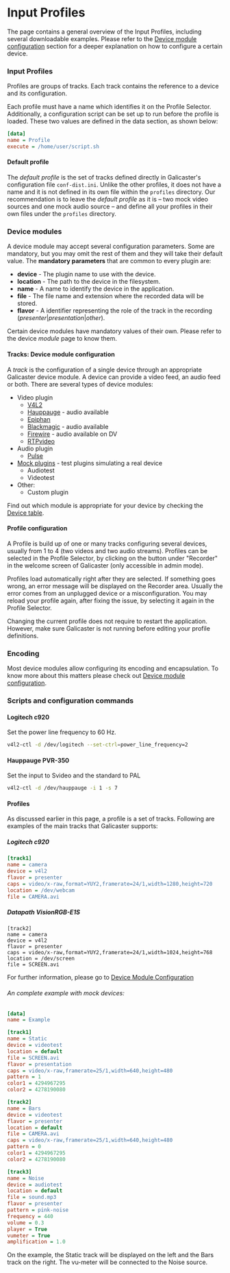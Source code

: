 Input Profiles
==============

The page contains a general overview of the Input Profiles, including several downloadable examples. Please refer to the [Device module configuration](DeviceModuleConfiguration.md) section for a deeper explanation on how to configure a certain device.

### Input Profiles
Profiles are groups of tracks. Each track contains the reference to a device and its configuration.

Each profile must have a name which identifies it on the Profile Selector. Additionally, a configuration script can be set up to run before the profile is loaded. These two values are defined in the data section, as shown below:

```ini
[data]
name = Profile  
execute = /home/user/script.sh  
```

#### Default profile
The *default profile* is the set of tracks defined directly in Galicaster's configuration file `conf-dist.ini`. Unlike the other profiles, it does not have a name and it is not defined in its own file within the `profiles` directory. Our recommendation is to leave the *default profile* as it is – two mock video sources and one mock audio source – and define all your profiles in their own files under the `profiles` directory.


### Device modules
A device module may accept several configuration parameters. Some are mandatory, but you may omit the rest of them and they will take their default value.
The **mandatory parameters** that are common to every plugin are:

* **device** - The plugin name to use with the device.
* **location** - The path to the device in the filesystem.
* **name** - A name to identify the device in the application.
* **file** - The file name and extension where the recorded data will be stored.
* **flavor** - A identifier representing the role of the track in the recording (*presenter*|*presentation*|*other*).

Certain device modules have mandatory values of their own. Please refer to the device *module* page to know them.

#### Tracks: Device module configuration
A *track* is the configuration of a single device through an appropriate Galicaster device module. A device can provide a video feed, an audio feed or both.
There are several types of device modules:

* Video plugin
  * [V4L2](DeviceModules/V4L2.md)
  * [Hauppauge](DeviceModules/Hauppauge.md) - audio available
  * [Epiphan](DeviceModules/Epiphan.md)
  * [Blackmagic](DeviceModules/Blackmagic.md) - audio available
  * [Firewire](DeviceModules/Firewire.md) - audio available on DV
  * [RTPvideo](DeviceModules/RTPvideo.md)
* Audio plugin
  * [Pulse](DeviceModules/Pulse.md)
* [Mock plugins](DeviceModules/Mock.md) - test plugins simulating a real device
  * Audiotest
  * Videotest
* Other:
  * Custom plugin

Find out which module is appropriate for your device by checking the [Device table](../HardwareRecommendations/CompatibleHardware.md).

#### Profile configuration
A Profile is build up of one or many tracks configuring several devices, usually from 1 to 4 (two videos and two audio streams). Profiles can be selected in the Profile Selector, by clicking on the button under "Recorder" in the welcome screen of Galicaster (only accessible in admin mode).

Profiles load automatically right after they are selected. If something goes wrong, an error message will be displayed on the Recorder area. Usually the error comes from an unplugged device or a misconfiguration. You may reload your profile again, after fixing the issue, by selecting it again in the Profile Selector.

Changing the current profile does not require to restart the application. However, make sure Galicaster is not running before editing your profile definitions.

### Encoding
Most device modules allow configuring its encoding and encapsulation. To know more about this matters please check out [Device module configuration](DeviceModuleConfiguration.md).

### Scripts and configuration commands
#### Logitech c920
Set the power line frequency to 60 Hz.
```bash
v4l2-ctl -d /dev/logitech --set-ctrl=power_line_frequency=2
```

#### Hauppauge PVR-350
Set the input to Svideo and the standard to PAL
```bash
v4l2-ctl -d /dev/hauppauge -i 1 -s 7
```

#### Profiles
As discussed earlier in this page, a profile is a set of tracks. Following are examples of the main tracks that Galicaster supports:

##### Logitech c920
```ini
[track1]
name = camera
device = v4l2
flavor = presenter
caps = video/x-raw,format=YUY2,framerate=24/1,width=1280,height=720
location = /dev/webcam
file = CAMERA.avi
```

##### Datapath VisionRGB-E1S
```ìni
[track2]
name = camera
device = v4l2
flavor = presenter
caps = video/x-raw,format=YUY2,framerate=24/1,width=1024,height=768
location = /dev/screen
file = SCREEN.avi
```
For further information, please go to [Device Module Configuration](DeviceModuleConfiguration.md)

###### An complete example with mock devices:
```ini
[data]
name = Example

[track1]
name = Static
device = videotest
location = default
file = SCREEN.avi
flavor = presentation
caps = video/x-raw,framerate=25/1,width=640,height=480
pattern = 1
color1 = 4294967295
color2 = 4278190080

[track2]
name = Bars
device = videotest
flavor = presenter
location = default
file = CAMERA.avi
caps = video/x-raw,framerate=25/1,width=640,height=480
pattern = 0
color1 = 4294967295
color2 = 4278190080

[track3]
name = Noise
device = audiotest
location = default
file = sound.mp3
flavor = presenter
pattern = pink-noise
frequency = 440
volume = 0.3
player = True
vumeter = True
amplification = 1.0
```
On the example, the Static track will be displayed on the left and the Bars track on the right. The vu-meter will be connected to the Noise source.
